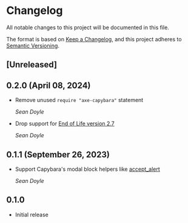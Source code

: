 # Changelog

All notable changes to this project will be documented in this file.

The format is based on [Keep a Changelog](https://keepachangelog.com/en/1.0.0/),
and this project adheres to [Semantic Versioning](https://semver.org/spec/v2.0.0.html).

## [Unreleased]

## 0.2.0 (April 08, 2024)

- Remove unused `require "axe-capybara"` statement

  *Sean Doyle*

- Drop support for [End of Life version 2.7](https://www.ruby-lang.org/en/downloads/branches/)

  *Sean Doyle*

## 0.1.1 (September 26, 2023)

- Support Capybara's modal block helpers like [accept_alert][]

  *Sean Doyle*

[accept_alert]: https://rubydoc.info/github/teamcapybara/capybara/master/Capybara/Session:accept_alert

## 0.1.0

- Initial release
